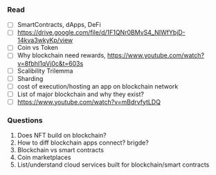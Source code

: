 ### Read

- [ ] SmartContracts, dApps, DeFi
- [ ] https://drive.google.com/file/d/1F1QNr0BMvS4_NIWfYbjD-14kva3wkyKp/view
- [ ] Coin vs Token
- [ ] Why blockchain need rewards, https://www.youtube.com/watch?v=8fbhI1qVj0c&t=603s
- [ ] Scalibility Trilemma
- [ ] Sharding
- [ ] cost of execution/hosting an app on blockchain network
- [ ] List of major blockchain and why they exist?
- [ ] https://www.youtube.com/watch?v=mBdrvfytLDQ

### Questions

1. Does NFT build on blockchain?
2. How to diff blockchain apps connect? brigde?
3. Blockchain vs smart contracts
4. Coin marketplaces
5. List/understand cloud services built for blockchain/smart contracts
